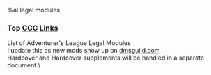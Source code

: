 %al legal modules

<a name="top"></a>

### Top [CCC](#ccc) [Links](#links)
List of Adventurer's League Legal Modules\
I update this as new mods show up on [dmsguild.com](https://dmsguild.com/browse.php?affiliate_id=757342)\
Hardcover and Hardcover supplements will be handled in a separate document.\

